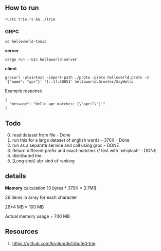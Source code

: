 ## How to run
```
rustc trie.rs && ./trie
```

### GRPC
`cd helloworld-tonic`

**server**
```
cargo run --bin helloworld-server
```

**client**
```
grpcurl -plaintext -import-path ./proto -proto helloworld.proto -d '{"name": "apr"}' '[::1]:50051' helloworld.Greeter/SayHello
```

Example response
```
{
  "message": "Hello apr matches: [\"april\"]!"
}
```



## Todo
0. read dataset from file - Done
1. run this for a large dataset of english words - 370K - Done
2. run as a separate service and call using grpc - DONE
3. Return different prefix and exact matches // test with 'whiplash' - DONE
4. distributed trie
5. [Long shot] ubr kind of ranking

## details

**Memory**
calculation
10 bytes * 370K = 3.7MB

26 items in array for each character

26*4 MB = 100 MB

Actual memory usage = 700 MB

## Resources
1. https://github.com/kiyoka/distributed-trie